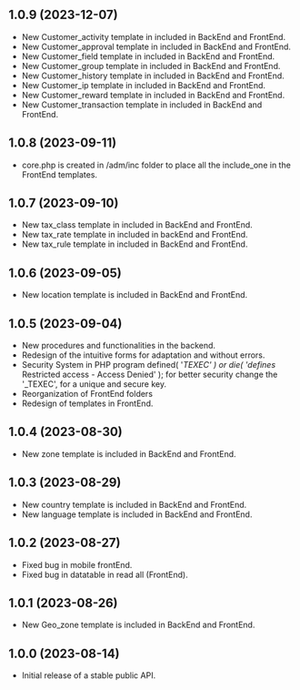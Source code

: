 
## 1.0.9 (2023-12-07)

* New Customer_activity    template in included in BackEnd and FrontEnd.
* New Customer_approval    template in included in BackEnd and FrontEnd.
* New Customer_field       template in included in BackEnd and FrontEnd.
* New Customer_group       template in included in BackEnd and FrontEnd.
* New Customer_history     template in included in BackEnd and FrontEnd.
* New Customer_ip          template in included in BackEnd and FrontEnd.
* New Customer_reward      template in included in BackEnd and FrontEnd.
* New Customer_transaction template in included in BackEnd and FrontEnd.

## 1.0.8 (2023-09-11)

 * core.php is created in /adm/inc folder to place all the include_one in the FrontEnd templates.

## 1.0.7 (2023-09-10)

 * New tax_class template in included in BackEnd and FrontEnd.
 * New tax_rate  template in included in backEnd and FrontEnd.
 * New tax_rule  template in included in BackEnd and FrontEnd.

## 1.0.6 (2023-09-05)

 * New location template is included in BackEnd and FrontEnd.
  
## 1.0.5 (2023-09-04)

  * New procedures and functionalities in the backend.
  * Redesign of the intuitive forms for adaptation and without errors.
  * Security System in PHP program  defined( '_TEXEC' ) or die( 'defines_ Restricted access - Access Denied' );
    for better security change the '_TEXEC', for a unique and secure key.
  * Reorganization of FrontEnd folders
  * Redesign of templates in FrontEnd.

## 1.0.4 (2023-08-30)

  * New zone template is included in BackEnd and FrontEnd.

## 1.0.3 (2023-08-29)

  * New country  template is included in BackEnd and FrontEnd.
  * New language template is included in BackEnd and FrontEnd.

## 1.0.2 (2023-08-27)

  * Fixed bug in mobile frontEnd.
  * Fixed bug in datatable in read all (FrontEnd).

## 1.0.1 (2023-08-26)

  * New Geo_zone template is included in BackEnd and FrontEnd.

## 1.0.0 (2023-08-14)

   * Initial release of a stable public API.
